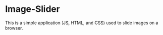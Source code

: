# Image-Slider
This is a simple application (JS, HTML, and CSS) used to slide images on a browser. 
